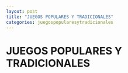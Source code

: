 ```yaml
---
layout: post
title: "JUEGOS POPULARES Y TRADICIONALES"
categories: juegospopularesytradicionales
---
```


# JUEGOS POPULARES Y TRADICIONALES
